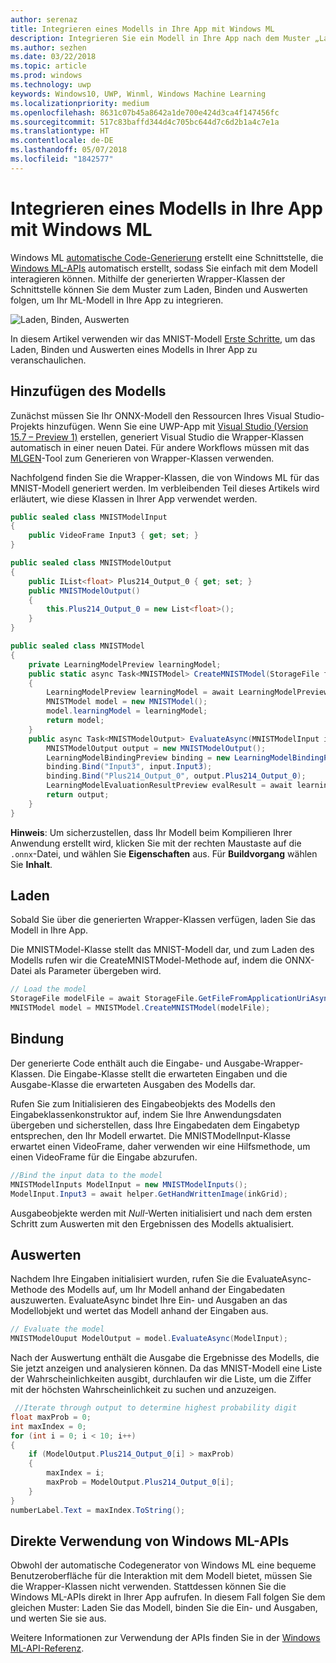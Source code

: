 ```yaml
---
author: serenaz
title: Integrieren eines Modells in Ihre App mit Windows ML
description: Integrieren Sie ein Modell in Ihre App nach dem Muster „Laden, Binden und Auswerten“.
ms.author: sezhen
ms.date: 03/22/2018
ms.topic: article
ms.prod: windows
ms.technology: uwp
keywords: Windows10, UWP, Winml, Windows Machine Learning
ms.localizationpriority: medium
ms.openlocfilehash: 8631c07b45a8642a1de700e424d3ca4f147456fc
ms.sourcegitcommit: 517c83baffd344d4c705bc644d7c6d2b1a4c7e1a
ms.translationtype: HT
ms.contentlocale: de-DE
ms.lasthandoff: 05/07/2018
ms.locfileid: "1842577"
---
```

# <a name="integrate-a-model-into-your-app-with-windows-ml"></a>Integrieren eines Modells in Ihre App mit Windows ML

Windows ML [automatische Code-Generierung](overview.md#automatic-interface-code-generation) erstellt eine Schnittstelle, die [Windows ML-APIs](/uwp/api/windows.ai.machinelearning.preview) automatisch erstellt, sodass Sie einfach mit dem Modell interagieren können. Mithilfe der generierten Wrapper-Klassen der Schnittstelle können Sie dem Muster zum Laden, Binden und Auswerten folgen, um Ihr ML-Modell in Ihre App zu integrieren.

![Laden, Binden, Auswerten](images/load-bind-evaluate.png)

In diesem Artikel verwenden wir das MNIST-Modell [Erste Schritte](get-started.md), um das Laden, Binden und Auswerten eines Modells in Ihrer App zu veranschaulichen.

## <a name="add-the-model"></a>Hinzufügen des Modells

Zunächst müssen Sie Ihr ONNX-Modell den Ressourcen Ihres Visual Studio-Projekts hinzufügen. Wenn Sie eine UWP-App mit [Visual Studio (Version 15.7 – Preview 1)](https://www.visualstudio.com/vs/preview/) erstellen, generiert Visual Studio die Wrapper-Klassen automatisch in einer neuen Datei. Für andere Workflows müssen mit das [MLGEN](overview.md#automatic-interface-code-generation)-Tool zum Generieren von Wrapper-Klassen verwenden.

Nachfolgend finden Sie die Wrapper-Klassen, die von Windows ML für das MNIST-Modell generiert werden. Im verbleibenden Teil dieses Artikels wird erläutert, wie diese Klassen in Ihrer App verwendet werden.

```csharp
public sealed class MNISTModelInput
{
    public VideoFrame Input3 { get; set; }
}

public sealed class MNISTModelOutput
{
    public IList<float> Plus214_Output_0 { get; set; }
    public MNISTModelOutput()
    {
        this.Plus214_Output_0 = new List<float>();
    }
}

public sealed class MNISTModel
{
    private LearningModelPreview learningModel;
    public static async Task<MNISTModel> CreateMNISTModel(StorageFile file)
    {
        LearningModelPreview learningModel = await LearningModelPreview.LoadModelFromStorageFileAsync(file);
        MNISTModel model = new MNISTModel();
        model.learningModel = learningModel;
        return model;
    }
    public async Task<MNISTModelOutput> EvaluateAsync(MNISTModelInput input) {
        MNISTModelOutput output = new MNISTModelOutput();
        LearningModelBindingPreview binding = new LearningModelBindingPreview(learningModel);
        binding.Bind("Input3", input.Input3);
        binding.Bind("Plus214_Output_0", output.Plus214_Output_0);
        LearningModelEvaluationResultPreview evalResult = await learningModel.EvaluateAsync(binding, string.Empty);
        return output;
    }
}
```

**Hinweis**: Um sicherzustellen, dass Ihr Modell beim Kompilieren Ihrer Anwendung erstellt wird, klicken Sie mit der rechten Maustaste auf die `.onnx`-Datei, und wählen Sie **Eigenschaften** aus. Für **Buildvorgang** wählen Sie **Inhalt**.

## <a name="load"></a>Laden

Sobald Sie über die generierten Wrapper-Klassen verfügen, laden Sie das Modell in Ihre App.

Die MNISTModel-Klasse stellt das MNIST-Modell dar, und zum Laden des Modells rufen wir die CreateMNISTModel-Methode auf, indem die ONNX-Datei als Parameter übergeben wird.

```csharp
// Load the model
StorageFile modelFile = await StorageFile.GetFileFromApplicationUriAsync(new Uri($"ms-appx:///Assets/MNIST.onnx"));
MNISTModel model = MNISTModel.CreateMNISTModel(modelFile);
```

## <a name="bind"></a>Bindung

Der generierte Code enthält auch die Eingabe- und Ausgabe-Wrapper-Klassen. Die Eingabe-Klasse stellt die erwarteten Eingaben und die Ausgabe-Klasse die erwarteten Ausgaben des Modells dar.

Rufen Sie zum Initialisieren des Eingabeobjekts des Modells den Eingabeklassenkonstruktor auf, indem Sie Ihre Anwendungsdaten übergeben und sicherstellen, dass Ihre Eingabedaten dem Eingabetyp entsprechen, den Ihr Modell erwartet. Die MNISTModelInput-Klasse erwartet einen VideoFrame, daher verwenden wir eine Hilfsmethode, um einen VideoFrame für die Eingabe abzurufen.

```csharp
//Bind the input data to the model
MNISTModelInputs ModelInput = new MNISTModelInputs();
ModelInput.Input3 = await helper.GetHandWrittenImage(inkGrid);
```

Ausgabeobjekte werden mit *Null*-Werten initialisiert und nach dem ersten Schritt zum Auswerten mit den Ergebnissen des Modells aktualisiert.

## <a name="evaluate"></a>Auswerten

Nachdem Ihre Eingaben initialisiert wurden, rufen Sie die EvaluateAsync-Methode des Modells auf, um Ihr Modell anhand der Eingabedaten auszuwerten. EvaluateAsync bindet Ihre Ein- und Ausgaben an das Modellobjekt und wertet das Modell anhand der Eingaben aus.

```csharp
// Evaluate the model
MNISTModelOuput ModelOutput = model.EvaluateAsync(ModelInput);
```

Nach der Auswertung enthält die Ausgabe die Ergebnisse des Modells, die Sie jetzt anzeigen und analysieren können. Da das MNIST-Modell eine Liste der Wahrscheinlichkeiten ausgibt, durchlaufen wir die Liste, um die Ziffer mit der höchsten Wahrscheinlichkeit zu suchen und anzuzeigen.

```csharp
 //Iterate through output to determine highest probability digit
float maxProb = 0;
int maxIndex = 0;
for (int i = 0; i < 10; i++)
{
    if (ModelOutput.Plus214_Output_0[i] > maxProb)
    {
        maxIndex = i;
        maxProb = ModelOutput.Plus214_Output_0[i];
    }
}
numberLabel.Text = maxIndex.ToString();
```

## <a name="using-the-windows-ml-apis-directly"></a>Direkte Verwendung von Windows ML-APIs

Obwohl der automatische Codegenerator von Windows ML eine bequeme Benutzeroberfläche für die Interaktion mit dem Modell bietet, müssen Sie die Wrapper-Klassen nicht verwenden. Stattdessen können Sie die Windows ML-APIs direkt in Ihrer App aufrufen.
In diesem Fall folgen Sie dem gleichen Muster: Laden Sie das Modell, binden Sie die Ein- und Ausgaben, und werten Sie sie aus.

Weitere Informationen zur Verwendung der APIs finden Sie in der [Windows ML-API-Referenz](/uwp/api/windows.ai.machinelearning.preview).
